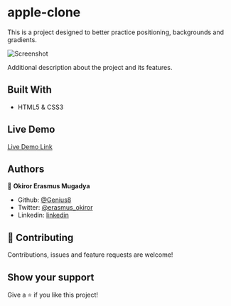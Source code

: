 # apple-clone

This is a project designed to better practice positioning, backgrounds and gradients.

![Screenshot]()

Additional description about the project and its features.

## Built With

- HTML5 & CSS3

## Live Demo

[Live Demo Link](https://raw.githack.com/Genius8/apple-clone/develop/index.html)

## Authors

👤 **Okiror Erasmus Mugadya**

- Github: [@Genius8](https://github.com/Genius8)
- Twitter: [@erasmus_okiror](https://twitter.com/erasmus_okiror)
- Linkedin: [linkedin](https://www.linkedin.com/in/erasmus-okiror-126363130/)

## 🤝 Contributing

Contributions, issues and feature requests are welcome!


## Show your support

Give a ⭐️ if you like this project!

